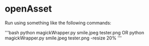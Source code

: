 # openAsset

Run using something like the following commands:

'''bash
python magickWrapper.py smile.jpeg tester.png
OR
python magickWrapper.py smile.jpeg tester.png -resize 20%
'''
